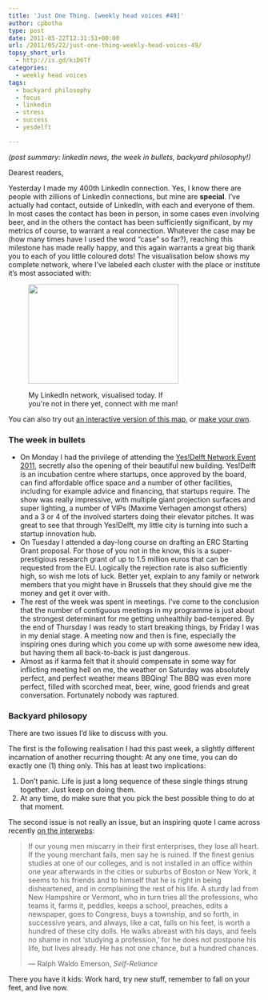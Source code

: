 ```yaml
---
title: 'Just One Thing. [weekly head voices #49]'
author: cpbotha
type: post
date: 2011-05-22T12:31:51+00:00
url: /2011/05/22/just-one-thing-weekly-head-voices-49/
topsy_short_url:
  - http://is.gd/kiD6Tf
categories:
  - weekly head voices
tags:
  - backyard philosophy
  - focus
  - linkedin
  - stress
  - success
  - yesdelft

---
```

_(post summary: linkedin news, the week in bullets, backyard philosophy!)_

Dearest readers,

Yesterday I made my 400th LinkedIn connection. Yes, I know there are people with zillions of LinkedIn connections, but mine are **special**. I&#8217;ve actually had contact, outside of LinkedIn, with each and everyone of them. In most cases the contact has been in person, in some cases even involving beer, and in the others the contact has been sufficiently significant, by my metrics of course, to warrant a real connection. Whatever the case may be (how many times have I used the word &#8220;case&#8221; so far?), reaching this milestone has made really happy, and this again warrants a great big thank you to each of you little coloured dots! The visualisation below shows my complete network, where I&#8217;ve labeled each cluster with the place or institute it&#8217;s most associated with:<figure id="attachment_1379" aria-describedby="caption-attachment-1379" style="width: 300px" class="wp-caption aligncenter"><a href="http://cpbotha.net/wp-content/uploads/2011/05/cpbotha_linkedin_network_20110522.jpg" data-rel="lightbox-image-0" data-rl_title="" data-rl_caption="" title="">

<img data-attachment-id="1379" data-permalink="https://cpbotha.net/2011/05/22/just-one-thing-weekly-head-voices-49/cpbotha_linkedin_network_20110522/" data-orig-file="https://cpbotha.net/wp-content/uploads/2011/05/cpbotha_linkedin_network_20110522.jpg" data-orig-size="1165,776" data-comments-opened="1" data-image-meta="{&quot;aperture&quot;:&quot;0&quot;,&quot;credit&quot;:&quot;&quot;,&quot;camera&quot;:&quot;&quot;,&quot;caption&quot;:&quot;&quot;,&quot;created_timestamp&quot;:&quot;0&quot;,&quot;copyright&quot;:&quot;&quot;,&quot;focal_length&quot;:&quot;0&quot;,&quot;iso&quot;:&quot;0&quot;,&quot;shutter_speed&quot;:&quot;0&quot;,&quot;title&quot;:&quot;&quot;}" data-image-title="cpbotha_linkedin_network_20110522" data-image-description="" data-medium-file="https://cpbotha.net/wp-content/uploads/2011/05/cpbotha_linkedin_network_20110522-300x199.jpg" data-large-file="https://cpbotha.net/wp-content/uploads/2011/05/cpbotha_linkedin_network_20110522-1024x682.jpg" class="size-medium wp-image-1379" title="cpbotha_linkedin_network_20110522" src="http://cpbotha.net/wp-content/uploads/2011/05/cpbotha_linkedin_network_20110522-300x199.jpg" alt="" width="300" height="199" srcset="https://cpbotha.net/wp-content/uploads/2011/05/cpbotha_linkedin_network_20110522-300x199.jpg 300w, https://cpbotha.net/wp-content/uploads/2011/05/cpbotha_linkedin_network_20110522-1024x682.jpg 1024w, https://cpbotha.net/wp-content/uploads/2011/05/cpbotha_linkedin_network_20110522.jpg 1165w" sizes="(max-width: 300px) 85vw, 300px" /></a><figcaption id="caption-attachment-1379" class="wp-caption-text">My LinkedIn network, visualised today. If you're not in there yet, connect with me man!</figcaption></figure> 

You can also try out [an interactive version of this map][1], or [make your own][2].

### The week in bullets

  * On Monday I had the privilege of attending the [Yes!Delft Network Event 2011][3], secretly also the opening of their beautiful new building. Yes!Delft is an incubation centre where startups, once approved by the board, can find affordable office space and a number of other facilities, including for example advice and financing, that startups require. The show was really impressive, with multiple giant projection surfaces and super lighting, a number of VIPs (Maxime Verhagen amongst others) and a 3 or 4 of the involved starters doing their elevator pitches. It was great to see that through Yes!Delft, my little city is turning into such a startup innovation hub.
  * On Tuesday I attended a day-long course on drafting an ERC Starting Grant proposal. For those of you not in the know, this is a super-prestigious research grant of up to 1.5 million euros that can be requested from the EU. Logically the rejection rate is also sufficiently high, so wish me lots of luck. Better yet, explain to any family or network members that you might have in Brussels that they should give me the money and get it over with.
  * The rest of the week was spent in meetings. I&#8217;ve come to the conclusion that the number of contiguous meetings in my programme is just about the strongest determinant for me getting unhealthily bad-tempered. By the end of Thursday I was ready to start breaking things, by Friday I was in my denial stage. A meeting now and then is fine, especially the inspiring ones during which you come up with some awesome new idea, but having them all back-to-back is just dangerous.
  * Almost as if karma felt that it should compensate in some way for inflicting meeting hell on me, the weather on Saturday was absolutely perfect, and perfect weather means BBQing! The BBQ was even more perfect, filled with scorched meat, beer, wine, good friends and great conversation. Fortunately nobody was raptured.

### Backyard philosopy

There are two issues I&#8217;d like to discuss with you.

The first is the following realisation I had this past week, a slightly different incarnation of another recurring thought: At any one time, you can do exactly one (1) thing only. This has at least two implications:

  1. Don&#8217;t panic. Life is just a long sequence of these single things strung together. Just keep on doing them.
  2. At any time, do make sure that you pick the best possible thing to do at that moment.

The second issue is not really an issue, but an inspiring quote I came across recently [on the interwebs][4]:

> If our young men miscarry in their first enterprises, they lose all heart. If the young merchant fails, men say he is ruined. If the finest genius studies at one of our colleges, and is not installed in an office within one year afterwards in the cities or suburbs of Boston or New York, it seems to his friends and to himself that he is right in being disheartened, and in complaining the rest of his life. A sturdy lad from New Hampshire or Vermont, who in turn tries all the professions, who teams it, farms it, peddles, keeps a school, preaches, edits a newspaper, goes to Congress, buys a township, and so forth, in successive years, and always, like a cat, falls on his feet, is worth a hundred of these city dolls. He walks abreast with his days, and feels no shame in not ‘studying a profession,’ for he does not postpone his life, but lives already. He has not one chance, but a hundred chances.
> 
> &#8212; Ralph Waldo Emerson, _Self-Reliance_

There you have it kids: Work hard, try new stuff, remember to fall on your feet, and live now.

 [1]: http://inmaps.linkedinlabs.com/share/Charl_Botha/30297409392129298845937723535068877713 "my linkedin map"
 [2]: http://inmaps.linkedinlabs.com/ "make yer own linkedin map"
 [3]: http://www.yesdelft.nl/OverYESDelft/NetworkEvent2011.aspx "yes!delft network event 2011 website"
 [4]: http://jacecooke.tumblr.com/post/4583849705/if-our-young-men-miscarry-in-their-first "tumbl source of emerson quote"
